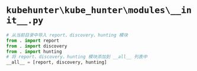 # `kubehunter\kube_hunter\modules\__init__.py`

```py
# 从当前目录中导入 report、discovery、hunting 模块
from . import report
from . import discovery
from . import hunting
# 将 report、discovery、hunting 模块添加到 __all__ 列表中
__all__ = [report, discovery, hunting]
```